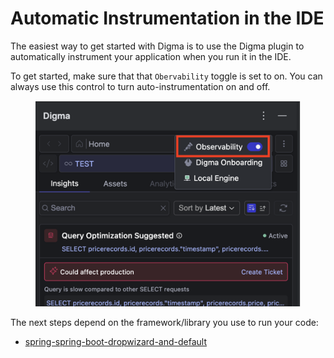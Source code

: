 # Automatic Instrumentation in the IDE

The easiest way to get started with Digma is to use the Digma plugin to automatically instrument your application when you run it in the IDE.

To get started, make sure that that `Obervability` toggle is set to on. You can always use this control to turn auto-instrumentation on and off.



<figure><img src="../.gitbook/assets/image (1) (1) (1).png" alt=""><figcaption></figcaption></figure>

The next steps depend on the framework/library you use to run your code:

* [spring-spring-boot-dropwizard-and-default](spring-spring-boot-dropwizard-and-default/ "mention")



###
